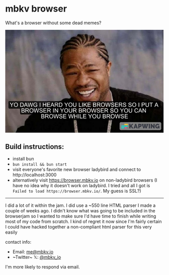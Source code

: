 # mbkv browser

What's a browser without some dead memes?

![Yo dawg, I heard you like browsers so I put a browser in your browser so you can browse while you browse](meme.jpeg)

## Build instructions:

* install bun
* `bun install && bun start`
* visit everyone's favorite new browser ladybird and connect to http://localhost:3000
* alternatively visit https://browser.mbkv.io on non-ladybird browsers (I have no idea why it doesn't work on ladybird. I tried and all I got is `Failed to load https://browser.mbkv.io/`. My guess is SSL?)

---

I did a lot of it within the jam. I did use a ~550 line HTML parser I made a
couple of weeks ago. I didn't know what was going to be included in the
browserjam so I wanted to make sure I'd have time to finish while writing most
of my code from scratch. I kind of regret it now since I'm fairly certain I
could have hacked together a non-compliant html parser for this very easily

contact info:

* Email: [me@mbkv.io](mailto:me@mbkv.io)
* ~Twitter~ 𝕏: [@mbkv_io](https://twitter.com/mbkv_io)

I'm more likely to respond via email.

